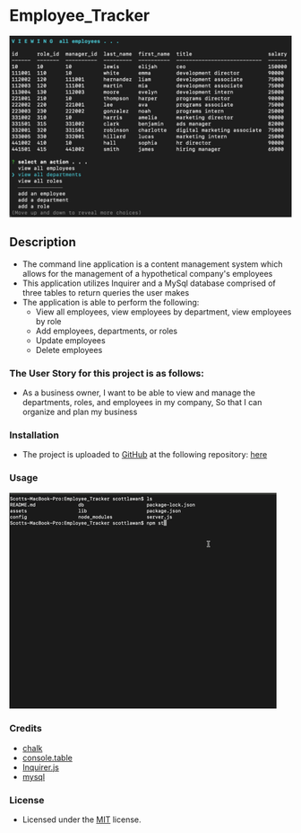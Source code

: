 # Employee_Tracker
![alt text](assets/images/screenshot.png)

## Description
- The command line application is a content management system which allows for the management of a hypothetical company's employees
- This application utilizes Inquirer and a MySql database comprised of three tables to return queries the user makes
- The application is able to perform the following:
	- View all employees, view employees by department, view employees by role
	- Add employees, departments, or roles
	- Update employees
	- Delete employees

### The User Story for this project is as follows:
- As a business owner, I want to be able to view and manage the departments, roles, and employees in my company, So that I can organize and plan my business

### Installation
- The project is uploaded to [GitHub](https://github.com/) at the following repository: [here](https://github.com/sourslaw/Employee_Tracker)

### Usage
![alt text](assets/images/screenshot_usage.gif)

### Credits
- [chalk](https://www.npmjs.com/package/chalk)
- [console.table](https://www.npmjs.com/package/console.table)
- [Inquirer.js](https://www.npmjs.com/package/inquirer/v/0.2.3)
- [mysql](https://www.npmjs.com/package/mysql)

### License
- Licensed under the [MIT](https://opensource.org/licenses/mit-license.php) license.